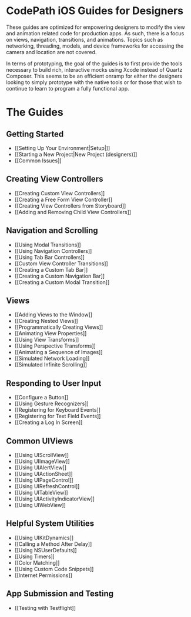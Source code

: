 # CodePath iOS Guides for Designers

These guides are optimized for empowering designers to modify the view and animation related code for production apps. As such, there is a focus on views, navigation, transitions, and animations. Topics such as networking, threading, models, and device frameworks for accessing the camera and location are not covered. 

In terms of prototyping, the goal of the guides is to first provide the tools necessary to build rich, interactive mocks using Xcode instead of Quartz Composer. This seems to be an efficient onramp for either the designers looking to simply prototype with the native tools or for those that wish to continue to learn to program a fully functional app.

# The Guides

## Getting Started

* [[Setting Up Your Environment|Setup|]]
* [[Starting a New Project|New Project (designers)]]
* [[Common Issues]]

## Creating View Controllers
* [[Creating Custom View Controllers]]
* [[Creating a Free Form View Controller]]
* [[Creating View Controllers from Storyboard]]
* [[Adding and Removing Child View Controllers]]

## Navigation and Scrolling
* [[Using Modal Transitions]]
* [[Using Navigation Controllers]]
* [[Using Tab Bar Controllers]]
* [[Custom View Controller Transitions]]
* [[Creating a Custom Tab Bar]]
* [[Creating a Custom Navigation Bar]]
* [[Creating a Custom Modal Transition]]

## Views
* [[Adding Views to the Window]]
* [[Creating Nested Views]]
* [[Programmatically Creating Views]]
* [[Animating View Properties]]
* [[Using View Transforms]]
* [[Using Perspective Transforms]]
* [[Animating a Sequence of Images]]
* [[Simulated Network Loading]]
* [[Simulated Infinite Scrolling]]

## Responding to User Input
* [[Configure a Button]]
* [[Using Gesture Recognizers]]
* [[Registering for Keyboard Events]]
* [[Registering for Text Field Events]]
* [[Creating a Log In Screen]]

## Common UIViews
* [[Using UIScrollView]]
* [[Using UIImageView]]
* [[Using UIAlertView]]
* [[Using UIActionSheet]]
* [[Using UIPageControl]]
* [[Using UIRefreshControl]]
* [[Using UITableView]]
* [[Using UIActivityIndicatorView]]
* [[Using UIWebView]]

## Helpful System Utilities
* [[Using UIKitDynamics]]
* [[Calling a Method After Delay]]
* [[Using NSUserDefaults]]
* [[Using Timers]]
* [[Color Matching]]
* [[Using Custom Code Snippets]]
* [[Internet Permissions]]

## App Submission and Testing
* [[Testing with Testflight]]